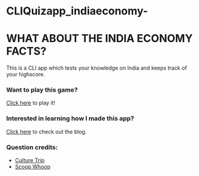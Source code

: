 # CLIQuizapp_indiaeconomy-
# WHAT ABOUT THE INDIA ECONOMY FACTS?
This is a CLI app which tests your knowledge on India and keeps track of your highscore.

### Want to play this game?
[Click here](https://repl.it/@iRohitGaur/1-Do-You-Know-India?embed=1&output=1) to play it!

### Interested in learning how I made this app?
[Click here](https://dev.to/irohitgaur/making-a-cli-app-in-repl-with-persistent-data-using-node-js-4bpo) to check out the blog. 

### Question credits:
 * [Culture Trip](https://theculturetrip.com/asia/india/articles/12-surprising-facts-you-may-not-know-about-india/)
 * [Scoop Whoop](https://www.scoopwhoop.com/inothernews/interesting-india/)

